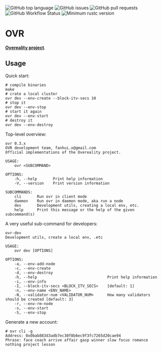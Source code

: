 ![GitHub top language](https://img.shields.io/github/languages/top/Overealityio/OVR)
![GitHub issues](https://img.shields.io/github/issues-raw/Overealityio/OVR)
![GitHub pull requests](https://img.shields.io/github/issues-pr-raw/Overealityio/OVR)
![GitHub Workflow Status](https://img.shields.io/github/workflow/status/Overealityio/OVR/Rust)
![Minimum rustc version](https://img.shields.io/badge/rustc-1.59+-lightgray.svg)

# OVR

[**Overeality project**](https://github.com/Overealityio/Overeality/blob/main/README.md).

## Usage

Quick start:

```shell
# compile binaries
make
# crate a local cluster
ovr dev --env-create --block-itv-secs 10
# stop it
ovr dev --env-stop
# start it again
ovr dev --env-start
# destroy it
ovr dev --env-destroy
```

Top-level overview:

```shell
ovr 0.3.x
OVR development team, fanhui.x@gmail.com
Official implementations of the Overeality project.

USAGE:
    ovr <SUBCOMMAND>

OPTIONS:
    -h, --help       Print help information
    -V, --version    Print version information

SUBCOMMANDS:
    cli       Run ovr in client mode
    daemon    Run ovr in daemon mode, aka run a node
    dev       Development utils, creating a local env, etc.
    help      Print this message or the help of the given subcommand(s)
```

A very useful sub-command for developers:

```shell
ovr-dev
Development utils, create a local env, .etc

USAGE:
    ovr dev [OPTIONS]

OPTIONS:
    -a, --env-add-node
    -c, --env-create
    -d, --env-destroy
    -h, --help                               Print help information
    -i, --env-info
    -I, --block-itv-secs <BLOCK_ITV_SECS>    [default: 1]
    -n, --env-name <ENV_NAME>
    -N, --validator-num <VALIDATOR_NUM>      How many validators should be created [default: 3]
    -r, --env-rm-node
    -s, --env-start
    -S, --env-stop
```

Generate a new account:

```shell
# ovr cli -g
Address: 0x0bab883d3adb7ec30f8b6ec9f3fc7265d20cae94
Phrase: face coach arrive affair gasp winner slow focus romance nothing project lesson
```
